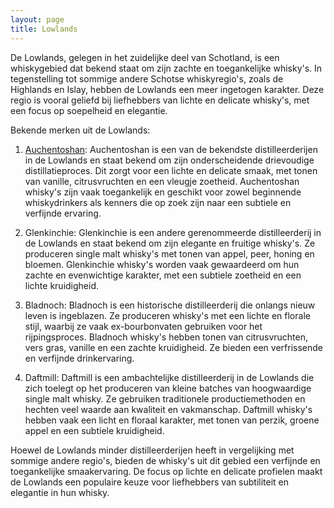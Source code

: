 ```yaml
---
layout: page
title: Lowlands
---
```


De Lowlands, gelegen in het zuidelijke deel van Schotland, is een whiskygebied dat bekend staat om zijn zachte en toegankelijke whisky's. In tegenstelling tot sommige andere Schotse whiskyregio's, zoals de Highlands en Islay, hebben de Lowlands een meer ingetogen karakter. Deze regio is vooral geliefd bij liefhebbers van lichte en delicate whisky's, met een focus op soepelheid en elegantie.

Bekende merken uit de Lowlands:

1. <a href="">Auchentoshan</a>:
Auchentoshan is een van de bekendste distilleerderijen in de Lowlands en staat bekend om zijn onderscheidende drievoudige distillatieproces. Dit zorgt voor een lichte en delicate smaak, met tonen van vanille, citrusvruchten en een vleugje zoetheid. Auchentoshan whisky's zijn vaak toegankelijk en geschikt voor zowel beginnende whiskydrinkers als kenners die op zoek zijn naar een subtiele en verfijnde ervaring.

2. Glenkinchie:
Glenkinchie is een andere gerenommeerde distilleerderij in de Lowlands en staat bekend om zijn elegante en fruitige whisky's. Ze produceren single malt whisky's met tonen van appel, peer, honing en bloemen. Glenkinchie whisky's worden vaak gewaardeerd om hun zachte en evenwichtige karakter, met een subtiele zoetheid en een lichte kruidigheid.

3. Bladnoch:
Bladnoch is een historische distilleerderij die onlangs nieuw leven is ingeblazen. Ze produceren whisky's met een lichte en florale stijl, waarbij ze vaak ex-bourbonvaten gebruiken voor het rijpingsproces. Bladnoch whisky's hebben tonen van citrusvruchten, vers gras, vanille en een zachte kruidigheid. Ze bieden een verfrissende en verfijnde drinkervaring.

4. Daftmill:
Daftmill is een ambachtelijke distilleerderij in de Lowlands die zich toelegt op het produceren van kleine batches van hoogwaardige single malt whisky. Ze gebruiken traditionele productiemethoden en hechten veel waarde aan kwaliteit en vakmanschap. Daftmill whisky's hebben vaak een licht en floraal karakter, met tonen van perzik, groene appel en een subtiele kruidigheid.

Hoewel de Lowlands minder distilleerderijen heeft in vergelijking met sommige andere regio's, bieden de whisky's uit dit gebied een verfijnde en toegankelijke smaakervaring. De focus op lichte en delicate profielen maakt de Lowlands een populaire keuze voor liefhebbers van subtiliteit en elegantie in hun whisky.

